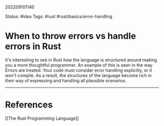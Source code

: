 202209101140

Status: #idea
Tags: #rust #rust/basics/error-handling 

# When to throw errors vs handle errors in Rust

It's interesting to see in Rust how the language is structured around making you a more thoughtful programmer. An example of this is seen in the way Errors are treated. Your code must consider error handling explicitly, or it won't compile. As a result, the structures of the language become rich in their way of expressing and handling all plausible scenarios.

___
# References
[[The Rust Programming Language]]

